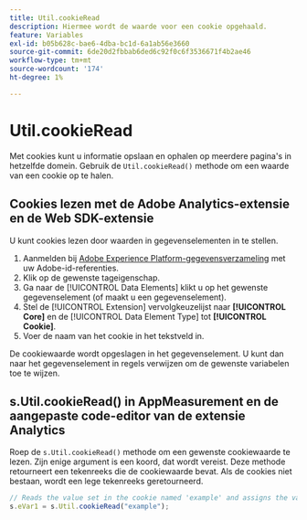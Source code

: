 ```yaml
---
title: Util.cookieRead
description: Hiermee wordt de waarde voor een cookie opgehaald.
feature: Variables
exl-id: b05b628c-bae6-4dba-bc1d-6a1ab56e3660
source-git-commit: 6de20d2fbbab6ded6c92f0c6f3536671f4b2ae46
workflow-type: tm+mt
source-wordcount: '174'
ht-degree: 1%

---
```


# Util.cookieRead

Met cookies kunt u informatie opslaan en ophalen op meerdere pagina&#39;s in hetzelfde domein. Gebruik de `Util.cookieRead()` methode om een waarde van een cookie op te halen.

## Cookies lezen met de Adobe Analytics-extensie en de Web SDK-extensie

U kunt cookies lezen door waarden in gegevenselementen in te stellen.

1. Aanmelden bij [Adobe Experience Platform-gegevensverzameling](https://experience.adobe.com/data-collection) met uw Adobe-id-referenties.
2. Klik op de gewenste tageigenschap.
3. Ga naar de [!UICONTROL Data Elements] klikt u op het gewenste gegevenselement (of maakt u een gegevenselement).
4. Stel de [!UICONTROL Extension] vervolgkeuzelijst naar **[!UICONTROL Core]** en de [!UICONTROL Data Element Type] tot **[!UICONTROL Cookie]**.
5. Voer de naam van het cookie in het tekstveld in.

De cookiewaarde wordt opgeslagen in het gegevenselement. U kunt dan naar het gegevenselement in regels verwijzen om de gewenste variabelen toe te wijzen.

## s.Util.cookieRead() in AppMeasurement en de aangepaste code-editor van de extensie Analytics

Roep de `s.Util.cookieRead()` methode om een gewenste cookiewaarde te lezen. Zijn enige argument is een koord, dat wordt vereist. Deze methode retourneert een tekenreeks die de cookiewaarde bevat. Als de cookies niet bestaan, wordt een lege tekenreeks geretourneerd.

```js
// Reads the value set in the cookie named 'example' and assigns the value to eVar1
s.eVar1 = s.Util.cookieRead("example");
```
